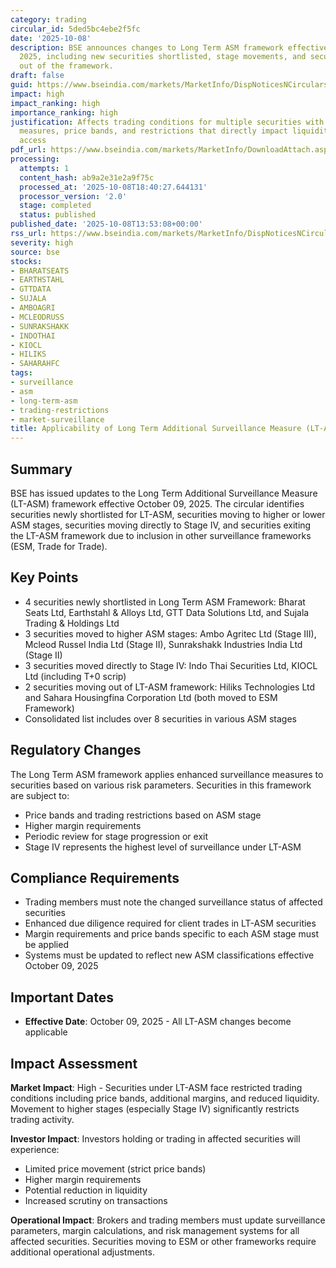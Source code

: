 ```yaml
---
category: trading
circular_id: 5ded5bc4ebe2f5fc
date: '2025-10-08'
description: BSE announces changes to Long Term ASM framework effective October 09,
  2025, including new securities shortlisted, stage movements, and securities moving
  out of the framework.
draft: false
guid: https://www.bseindia.com/markets/MarketInfo/DispNoticesNCirculars.aspx?Noticeid={4AEE180A-7229-498F-9FD1-F39AD38C6F75}&noticeno=20251008-54&dt=10/08/2025&icount=54&totcount=67&flag=0
impact: high
impact_ranking: high
importance_ranking: high
justification: Affects trading conditions for multiple securities with surveillance
  measures, price bands, and restrictions that directly impact liquidity and investor
  access
pdf_url: https://www.bseindia.com/markets/MarketInfo/DownloadAttach.aspx?id=20251008-54&attachedId=58a1ed9e-9833-4122-9633-656791dd7f2a
processing:
  attempts: 1
  content_hash: ab9a2e31e2a9f75c
  processed_at: '2025-10-08T18:40:27.644131'
  processor_version: '2.0'
  stage: completed
  status: published
published_date: '2025-10-08T13:53:08+00:00'
rss_url: https://www.bseindia.com/markets/MarketInfo/DispNoticesNCirculars.aspx?Noticeid={4AEE180A-7229-498F-9FD1-F39AD38C6F75}&noticeno=20251008-54&dt=10/08/2025&icount=54&totcount=67&flag=0
severity: high
source: bse
stocks:
- BHARATSEATS
- EARTHSTAHL
- GTTDATA
- SUJALA
- AMBOAGRI
- MCLEODRUSS
- SUNRAKSHAKK
- INDOTHAI
- KIOCL
- HILIKS
- SAHARAHFC
tags:
- surveillance
- asm
- long-term-asm
- trading-restrictions
- market-surveillance
title: Applicability of Long Term Additional Surveillance Measure (LT-ASM)
---
```


## Summary

BSE has issued updates to the Long Term Additional Surveillance Measure (LT-ASM) framework effective October 09, 2025. The circular identifies securities newly shortlisted for LT-ASM, securities moving to higher or lower ASM stages, securities moving directly to Stage IV, and securities exiting the LT-ASM framework due to inclusion in other surveillance frameworks (ESM, Trade for Trade).

## Key Points

- 4 securities newly shortlisted in Long Term ASM Framework: Bharat Seats Ltd, Earthstahl & Alloys Ltd, GTT Data Solutions Ltd, and Sujala Trading & Holdings Ltd
- 3 securities moved to higher ASM stages: Ambo Agritec Ltd (Stage III), Mcleod Russel India Ltd (Stage II), Sunrakshakk Industries India Ltd (Stage II)
- 3 securities moved directly to Stage IV: Indo Thai Securities Ltd, KIOCL Ltd (including T+0 scrip)
- 2 securities moving out of LT-ASM framework: Hiliks Technologies Ltd and Sahara Housingfina Corporation Ltd (both moved to ESM Framework)
- Consolidated list includes over 8 securities in various ASM stages

## Regulatory Changes

The Long Term ASM framework applies enhanced surveillance measures to securities based on various risk parameters. Securities in this framework are subject to:
- Price bands and trading restrictions based on ASM stage
- Higher margin requirements
- Periodic review for stage progression or exit
- Stage IV represents the highest level of surveillance under LT-ASM

## Compliance Requirements

- Trading members must note the changed surveillance status of affected securities
- Enhanced due diligence required for client trades in LT-ASM securities
- Margin requirements and price bands specific to each ASM stage must be applied
- Systems must be updated to reflect new ASM classifications effective October 09, 2025

## Important Dates

- **Effective Date**: October 09, 2025 - All LT-ASM changes become applicable

## Impact Assessment

**Market Impact**: High - Securities under LT-ASM face restricted trading conditions including price bands, additional margins, and reduced liquidity. Movement to higher stages (especially Stage IV) significantly restricts trading activity.

**Investor Impact**: Investors holding or trading in affected securities will experience:
- Limited price movement (strict price bands)
- Higher margin requirements
- Potential reduction in liquidity
- Increased scrutiny on transactions

**Operational Impact**: Brokers and trading members must update surveillance parameters, margin calculations, and risk management systems for all affected securities. Securities moving to ESM or other frameworks require additional operational adjustments.